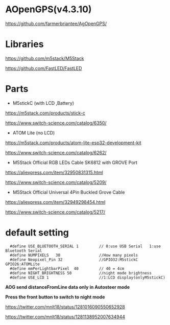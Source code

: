 # AOpenGPS(v4.3.10)
https://github.com/farmerbriantee/AgOpenGPS/

# Libraries

https://github.com/m5stack/M5Stack

https://github.com/FastLED/FastLED

# Parts

- M5stickC (with LCD ,Battery)

https://m5stack.com/products/stick-c

https://www.switch-science.com/catalog/6350/

- ATOM Lite (no LCD)

https://m5stack.com/products/atom-lite-esp32-development-kit

https://www.switch-science.com/catalog/6262/

- M5Stack Official RGB LEDs Cable SK6812 with GROVE Port 

https://aliexpress.com/item/32950831315.html

https://www.switch-science.com/catalog/5209/


- M5Stack Official Universal 4Pin Buckled Grove Cable 

https://aliexpress.com/item/32949298454.html

https://www.switch-science.com/catalog/5217/

# default setting
```
  #define USE_BLUETOOTH_SERIAL 1         // 0:use USB Serial   1:use Bluetooth Serial
  #define NUMPIXELS   30                 //How many pixels
  #define Neopixel_Pin 32                //GPIO32:M5stickC  GPIO26:ATOMLite
  #define mmPerLightbarPixel  40         // 40 = 4cm
  #define NIGHT_BRIGHTNESS 50            //night mode brightness
  #define USE_LCD 1                      //1:LCD display(onlyM5stickC)
```

**AOG send distanceFromLine data only in Autosteer mode**

**Press the front button to switch to night mode**

https://twitter.com/mnlt18/status/1281016090550652928

https://twitter.com/mnlt18/status/1281138952007634944
